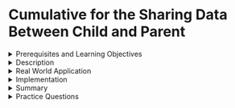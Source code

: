 # Cumulative for the  Sharing Data Between Child and Parent
<details><summary>Prerequisites and Learning Objectives</summary>

# Prerequisites

- Sound knowledge of HTML, CSS, and JavaScript.
- The basic idea of the MVC (Model-View-Controller) architecture.
- Basic knowledge about TypeScript.


# Learning Objectives

- To explain data sharing between parent and child components.
</details>
<details><summary>Description</summary>

# Description
Angular uses `@Input` and `@Output` decorators to share data between components. We can also use Angular services to share data between components. 

If we have to pass data from parent to child, we use the `@Input` decorator. To pass data from child up to parent, we emit the data using the `@Output` decorator with the `EventEmitter` API.

![Component Interaction](/modules/resources/component-interaction.PNG)

### `@Input` decorator

In Angular, the [`@Input`](https://angular.io/api/core/Input) decorator is defined in the [@angular/core](https://angular.io/api/core) package that marks a class field as an **input property** and supplies configuration metadata.

![Input flow](/modules/resources/input-flow.PNG)

### Component events with EventEmitter and `@Output`

In Angular, a component can emit an event using [`@Output`](https://angular.io/api/core/Output) and [EventEmitter](https://angular.io/api/core/EventEmitter) API in the [@angular/core](https://angular.io/api/core) package.

`@Output` decorator that marks a class field as an **output property** and supplies configuration metadata.

![Output Flow](/modules/resources/output-flow.PNG)

### Event Emitters in Angular

An [EventEmitter](https://angular.io/api/core/EventEmitter) is used to emit custom events synchronously or asynchronously, and register handlers for those events by subscribing to an instance.


</details>
<details><summary>Real World Application</summary>

# Real World Application

Any Angular application comprises many components and data transfer between the components is an important aspect of a smooth and functional application.

- Consider an e-commerce website, The app component is a parent component for product and cart component.
- When a product is added to cart the data is tranfered from the product to app component and to the cart component.
</details>
<details><summary>Implementation</summary> 

# Implementation

### `@Input`:

Let us create an angular application with at least one child component. 
- Run the `ng new event-emitter-demo` CLI command to create an Angular application. Here, we already have an AppComponent considered as a parent component.
- Run the `ng g component child` CLI command to create a child component for the AppComponent.

![Child Component](/modules_new/resources/child-component.PNG)

In `child.component.ts`, we create a `count` property and decorate it with the `@Input()`, which implies that the value of the `count` property will be set outside of the ChildComponent.

```typescript
import { Component, Input } from '@angular/core';

@Component({
  selector: 'app-child',
  template: `
    <p> Data from the AppComponent --- count = {{count}}</p>
  `
})
export class ChildComponent {
  @Input() count: number;
}
```

In `app.component.ts`, we use **property binding** to pass the `count` property value from the AppComponent to the ChildComponent.

```typescript
import { Component } from '@angular/core';

@Component({
  selector: 'app-root',
  template: `
    <h2>@Input Example</h2>
    <app-child [count]='count'></app-child>
  `
})
export class AppComponent {
  count = 9;
}
```

When we run this application, we can see the below output:

![output screen](/modules_new/resources/input-example.PNG)

</details>
<details><summary>Summary</summary> 

# Summary

- To achieve data flow between child and parent components Angular uses `@Input` and `@Output`.
- `@Input()` lets the parent component update data in the child component.
- `@Output` lets the child component send data to the parent component.
</details>
<details><summary>Practice Questions</summary>

[Practice Questions](./Quiz.gift)</details>
